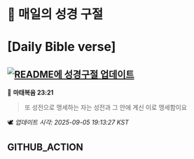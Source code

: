 # 🙏 매일의 성경 구절
# [Daily Bible verse]
## [![README에 성경구절 업데이트](https://github.com/DONGSUKA/first_test/actions/workflows/update-readme-bible.yml/badge.svg)](https://github.com/DONGSUKA/first_test/actions/workflows/update-readme-bible.yml)
<!-- START_BIBLE_VERSE -->
📖 **마태복음 23:21**
> 또 성전으로 맹세하는 자는 성전과 그 안에 계신 이로 맹세함이요

🕊️ _업데이트 시각: 2025-09-05 19:13:27 KST_
  <!-- END_BIBLE_VERSE -->
## GITHUB_ACTION
